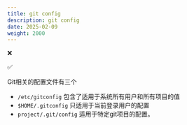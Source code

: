 ```yaml
---
title: git config
description: git config
date: 2025-02-09
weight: 2000
---
```


<style>
th, td {
  border: 1px solid rgb(190, 190, 190);
}
</style>

&#10060;

&#9989;


Git相关的配置文件有三个

- `/etc/gitconfig` 包含了适用于系统所有用户和所有项目的值
- `$HOME/.gitconfig` 只适用于当前登录用户的配置
- `project/.git/config` 适用于特定git项目的配置。


